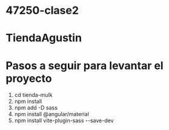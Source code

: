# 47250-clase2

# TiendaAgustin

# Pasos a seguir para levantar el proyecto

1. cd tienda-mulk
2. npm install
3. npm add -D sass
4. npm install @angular/material
5. npm install vite-plugin-sass --save-dev

